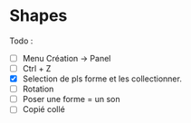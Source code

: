 # Shapes

Todo :

- [ ] Menu Création -> Panel
- [ ] Ctrl + Z
- [x] Selection de pls forme et les collectionner.
- [ ] Rotation
- [ ] Poser une forme = un son
- [ ] Copié collé
